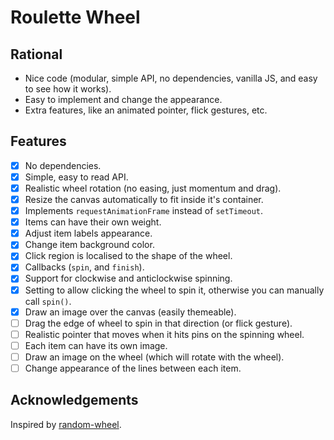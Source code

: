 # Roulette Wheel

## Rational

- Nice code (modular, simple API, no dependencies, vanilla JS, and easy to see how it works).
- Easy to implement and change the appearance.
- Extra features, like an animated pointer, flick gestures, etc.

## Features
- [x] No dependencies. 
- [x] Simple, easy to read API.
- [x] Realistic wheel rotation (no easing, just momentum and drag).
- [x] Resize the canvas automatically to fit inside it's container.
- [x] Implements `requestAnimationFrame` instead of `setTimeout`.
- [x] Items can have their own weight.
- [x] Adjust item labels appearance.
- [x] Change item background color.
- [x] Click region is localised to the shape of the wheel.
- [x] Callbacks (`spin`, and `finish`).
- [x] Support for clockwise and anticlockwise spinning.
- [x] Setting to allow clicking the wheel to spin it, otherwise you can manually call `spin()`.
- [x] Draw an image over the canvas (easily themeable).
- [ ] Drag the edge of wheel to spin in that direction (or flick gesture).
- [ ] Realistic pointer that moves when it hits pins on the spinning wheel.
- [ ] Each item can have its own image.
- [ ] Draw an image on the wheel (which will rotate with the wheel).
- [ ] Change appearance of the lines between each item.

## Acknowledgements

Inspired by [random-wheel](https://github.com/njradford/random-wheel).
